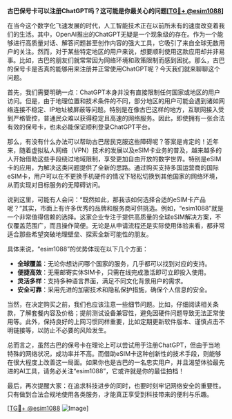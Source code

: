 **古巴保号卡可以注册ChatGPT吗？这可能是你最关心的问题[[TG💪+ @esim1088](https://t.me/s/esim1088)]**

在当今这个数字化飞速发展的时代，人工智能技术正在以前所未有的速度改变着我们的生活。其中，OpenAI推出的ChatGPT无疑是一个现象级的存在。作为一个能够进行高质量对话、解答问题甚至创作内容的强大工具，它吸引了来自全球无数用户的关注。然而，对于某些特定地区的用户来说，想要顺利使用这款应用却并非易事。比如，古巴的朋友们就常常因为网络环境和政策限制而感到困扰。那么，古巴的保号卡是否真的能够用来注册并正常使用ChatGPT呢？今天我们就来聊聊这个问题。

首先，我们需要明确一点：ChatGPT本身并没有直接限制任何国家或地区的用户访问。但是，由于地理位置和技术条件的不同，部分地区的用户可能会遇到诸如网络连接不稳定、IP地址被屏蔽等问题。特别是在像古巴这样的地方，互联网接入受到严格管控，普通民众难以获得稳定且高速的网络服务。因此，即使拥有一张合法有效的保号卡，也未必能保证顺利登录ChatGPT平台。

那么，有没有什么办法可以帮助古巴居民克服这些障碍呢？答案是肯定的！近年来，随着虚拟私人网络（VPN）技术的发展以及eSIM卡业务的普及，越来越多的人开始借助这些手段绕过地域限制，享受更加自由开放的数字世界。特别是eSIM卡的应用，为解决这类问题提供了全新的思路。通过购买支持多国运营商的国际eSIM卡，用户可以在不更换手机硬件的情况下轻松切换到其他国家的网络环境，从而实现对目标服务的无障碍访问。

说到这里，可能有人会问：“既然如此，那我该如何选择合适的eSIM卡产品呢？”其实，市面上有许多优秀的品牌和服务商可供挑选。例如，“esim1088”就是一个非常值得信赖的选择。这家企业专注于提供高质量的全球eSIM解决方案，不仅覆盖范围广，而且操作简便。无论是从申请流程还是实际使用体验来看，都非常适合那些希望突破地理壁垒、探索全新可能性的朋友。

具体来说，“esim1088”的优势体现在以下几个方面：
- **全球覆盖**：无论你想访问哪个国家的服务，几乎都可以找到对应的支持。
- **便捷高效**：无需邮寄实体SIM卡，只需在线完成激活即可立即投入使用。
- **灵活多样**：支持多种语言界面，满足不同文化背景用户的需求。
- **安全可靠**：采用先进的加密技术和隐私保护措施，确保个人信息的安全。

当然，在决定购买之前，我们也应该注意一些细节问题。比如，仔细阅读相关条款，了解套餐内容及价格；提前测试设备兼容性，避免因硬件问题导致无法正常使用等。此外，保持良好的上网习惯同样重要，比如定期更新软件版本、谨慎点击不明链接等，以防止不必要的风险发生。

总而言之，虽然古巴的保号卡在理论上可以尝试用于注册ChatGPT，但由于当地特殊的网络状况，成功率并不高。而借助eSIM卡这种创新性的技术手段，则能够在很大程度上改善这一局面。如果你也是古巴的一名忠实用户，并且渴望体验最先进的AI工具，请务必关注“esim1088”，它或许就是你的最佳拍档！

最后，再次提醒大家：在追求科技进步的同时，也要时刻牢记网络安全的重要性。只有做到合法合规地使用各类服务，才能真正享受到科技带来的便利与乐趣。

[[TG💪+ @esim1088](https://t.me/s/esim1088) ![Image](https://i.postimg.cc/4NQfJmqS/Snipaste-2025-05-13-00-14-12.png)]